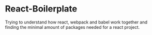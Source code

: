 # React-Boilerplate

Trying to understand how react, webpack and babel work together and finding the minimal amount of packages needed for a react project.
